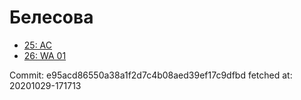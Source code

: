 # Белесова
- [25: AC](25.md)
- [26: WA 01](26.md)

Commit: e95acd86550a38a1f2d7c4b08aed39ef17c9dfbd
 fetched at: 20201029-171713
